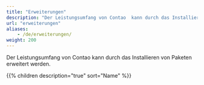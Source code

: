 ```yaml
---
title: "Erweiterungen"
description: "Der Leistungsumfang von Contao  kann durch das Installieren von Paketen erweitert werden."
url: "erweiterungen"
aliases:
    - /de/erweiterungen/
weight: 200
---
```


Der Leistungsumfang von Contao  kann durch das Installieren von Paketen erweitert werden.

{{% children description="true" sort="Name" %}}
